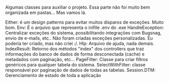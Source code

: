 Algumas classes para auxiliar o projeto.
Essa parte não foi muito bem organizada em pastas... Mas vamos lá.

Either: é um design patterns para evitar muitos disparos de exceções. Muito bom.
Env: É o arquivo que representa o inifile .env do .exe
HandleException: Centralizar exceções do sistema, possibilitando integrações com Bugsnag, envio de e-mails, etc..
Não foram criadas exceções personalizadas. Eu poderia ter criado, mas não criei :/.
Hlp: Arquivo de ajuda, nada demais.
IndexResult: Retorno dos métodos "index" dos controllers que traz informações do banco de dados de forma desconectada (cache) e metadados com paginação, etc...
PageFilter: Classe para criar filtros genéricos para qualquer tabela do sistema.
SelectWithFilter: classe responsável por paginação de dados de todas as tabelas.
Session.DTM: Gerenciamento de estado de toda a aplicação
